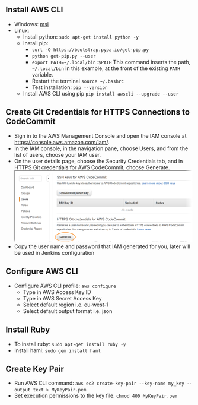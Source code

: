 ## Install AWS CLI

 - Windows: [msi](https://s3.amazonaws.com/aws-cli/AWSCLISetup.exe)
 - Linux: 
	 - Install python: `sudo apt-get install python -y` 
	 - Install pip: 
		 - `curl -O https://bootstrap.pypa.io/get-pip.py`
		 - `python get-pip.py --user`
		 - `export PATH=~/.local/bin:$PATH`
		    This command inserts the path, `~/.local/bin` in this example, at the front of the 	  existing `PATH` variable.
		 - Restart the terminal `source ~/.bashrc`
		 - Test installation: `pip --version`
	 - Install AWS CLI using pip `pip install awscli --upgrade --user`

## Create Git Credentials for HTTPS Connections to CodeCommit
- Sign in to the AWS Management Console and open the IAM console at https://console.aws.amazon.com/iam/.
- In the IAM console, in the navigation pane, choose Users, and from the list of users, choose your IAM user.
- On the user details page, choose the Security Credentials tab, and in HTTPS Git credentials for AWS CodeCommit, choose Generate.
 ![alt text](images/codecommit-iam-gc1.png?raw=true)
- Copy the user name and password that IAM generated for you, later will be used in Jenkins configuration
## Configure AWS CLI

 - Configure AWS CLI profile: `aws configure`
	 - Type in AWS Access Key ID
	 - Type in AWS Secret Access Key
	 - Select default region i.e. eu-west-1
	 - Select default output format i.e. json

## Install Ruby
- To install ruby: `sudo apt-get install ruby -y`
- Install haml: `sudo gem install haml`

## Create Key Pair

 - Run AWS CLI command: `aws ec2 create-key-pair --key-name my_key --output text > MyKeyPair.pem` 
 - Set execution permissions to the key file: `chmod 400 MyKeyPair.pem`

	 
